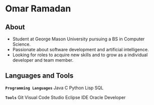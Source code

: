 # Omar Ramadan

## About

 - Student at George Mason University pursuing a BS in Computer Science.
 - Passionate about software development and artificial intelligence.
 - Looking for roles to acquire new skills and to grow as a individual developer and team member.

## Languages and Tools

**`Programming Languages`**
Java
C
Python
Lisp
SQL

**`Tools`**
Git
Visual Code Studio
Eclipse IDE
Oracle Developer
